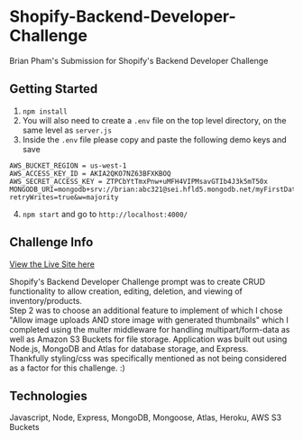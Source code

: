 # Shopify-Backend-Developer-Challenge
Brian Pham's Submission for Shopify's Backend Developer Challenge

## Getting Started

1. ```npm install```  
2. You will also need to create a ```.env``` file on the top level directory, on the same level as ```server.js```
3. Inside the ```.env``` file please copy and paste the following demo keys and save
 ```AWS_BUCKET_NAME = shopify-backend-dev
AWS_BUCKET_REGION = us-west-1
AWS_ACCESS_KEY_ID = AKIA2QKO7NZ63BFXKBOQ
AWS_SECRET_ACCESS_KEY = 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
MONGODB_URI=mongodb+srv://brian:abc321@sei.hfld5.mongodb.net/myFirstDatabase?retryWrites=true&w=majority
```
4. ```npm start``` and go to ```http://localhost:4000/```


## Challenge Info
<a href="http://shopifybackendbrian.herokuapp.com/">View the Live Site here</a>  

Shopify's Backend Developer Challenge prompt was to create CRUD functionality to allow creation, editing, deletion, and viewing of inventory/products.  
Step 2 was to choose an additional feature to implement of which I chose "Allow image uploads AND store image with generated thumbnails" which I completed using the multer middleware for handling multipart/form-data as well as Amazon S3 Buckets for file storage. Application was built out using Node.js, MongoDB and Atlas for database storage, and Express.  
Thankfully styling/css was specifically mentioned as not being considered as a factor for this challenge. :)

## Technologies
Javascript, Node, Express, MongoDB, Mongoose, Atlas, Heroku, AWS S3 Buckets
